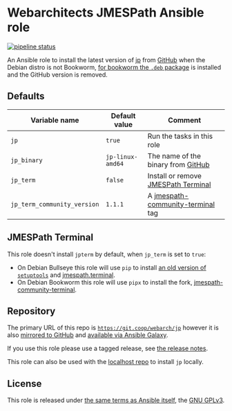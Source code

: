 # Webarchitects JMESPath Ansible role

[![pipeline status](https://git.coop/webarch/jp/badges/main/pipeline.svg)](https://git.coop/webarch/jp/-/commits/main)

An Ansible role to install the latest version of [jp](https://github.com/jmespath/jp) from [GitHub](https://github.com/jmespath/jp/releases/latest) when the Debian distro is not Bookworm, [for bookworm the `.deb` package](https://packages.debian.org/bookworm/jp) is installed and the GitHub version is removed.

## Defaults

| Variable name               | Default value    | Comment                                                                                           |
|-----------------------------|------------------|---------------------------------------------------------------------------------------------------|
| `jp`                        | `true`           | Run the tasks in this role                                                                        |
| `jp_binary`                 | `jp-linux-amd64` | The name of the binary from [GitHub](https://github.com/jmespath/jp/releases/latest)              |
| `jp_term`                   | `false`          | Install or remove [JMESPath Terminal](https://pypi.org/project/jmespath-terminal/)                |
| `jp_term_community_version` | `1.1.1`          | A [jmespath-community-terminal](https://github.com/jmespath-community/jmespath.terminal/tags) tag |

## JMESPath Terminal

This role doesn't install `jpterm` by default, when `jp_term` is set to `true`:

* On Debian Bullseye this role will use `pip` to install [an old version of `setuptools`](https://github.com/jmespath/jmespath.terminal/issues/19#issuecomment-1156039074) and [jmespath.terminal](https://github.com/jmespath/jmespath.terminal).
* On Debian Bookworm this role will use `pipx` to install the fork, [jmespath-community-terminal](https://github.com/jmespath-community/jmespath.terminal).

## Repository

The primary URL of this repo is [`https://git.coop/webarch/jp`](https://git.coop/webarch/jp) however it is also [mirrored to GitHub](https://github.com/webarch-coop/ansible-role-jp) and [available via Ansible Galaxy](https://galaxy.ansible.com/chriscroome/jp).

If you use this role please use a tagged release, see [the release notes](https://git.coop/webarch/jp/-/releases).

This role can also be used with the [localhost repo](https://git.coop/webarch/localhost) to install `jp` locally.

## License

This role is released under [the same terms as Ansible itself](https://github.com/ansible/ansible/blob/devel/COPYING), the [GNU GPLv3](LICENSE).
